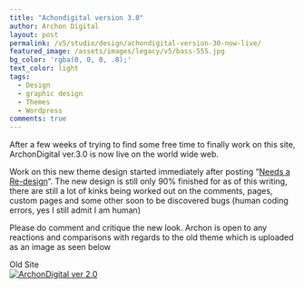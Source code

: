 ```yaml
---
title: "Achondigital version 3.0"
author: Archon Digital
layout: post
permalink: /v5/studio/design/achondigital-version-30-now-live/
featured_image: /assets/images/legacy/v5/bass-555.jpg
bg_color: 'rgba(0, 0, 0, .8);'
text_color: light
tags:
  - Design
  - graphic design
  - Themes
  - Wordpress
comments: true
---
```


<p>After a few weeks of trying to find some free time to finally work on this site, ArchonDigital ver.3.0 is now live on the world wide web.</p>
<p>Work on this new theme design started immediately after posting &#8220;<a href="{{ site.baseurl }}/2008/01/04/needs-a-re-design/">Needs a Re-design</a>&#8220;. The new design is still only 90% finished for as of this writing, there are still a lot of kinks being worked out on the comments, pages, custom pages and some other soon to be discovered bugs (human coding errors, yes I still admit I am human)<!--more--></p>
<p>Please do comment and critique the new look. Archon is open to any reactions and comparisons with regards to the old theme which is uploaded as an image as seen below</p>
<p>Old Site<br />
<a title="ArchonDigital ver 2.0" href="{{ site.baseurl }}/assets/images/legacy/v5/2008/02/oldsite.png"><img src="{{ site.baseurl }}/assets/images/legacy/v5/2008/02/oldsite.thumbnail.png" alt="ArchonDigital ver 2.0" /></a></p>

